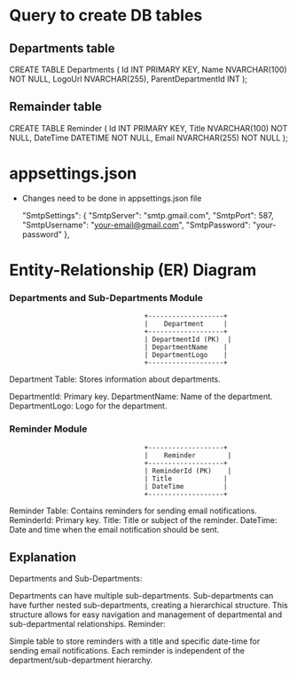# Query to create DB tables

 ## Departments table

 CREATE TABLE Departments (
    Id INT PRIMARY KEY,
    Name NVARCHAR(100) NOT NULL,
    LogoUrl NVARCHAR(255),
    ParentDepartmentId INT
);


## Remainder table

CREATE TABLE Reminder (
    Id INT PRIMARY KEY,
    Title NVARCHAR(100) NOT NULL,
    DateTime DATETIME NOT NULL,
    Email NVARCHAR(255) NOT NULL
);


# appsettings.json

- Changes need to be done in appsettings.json file

  "SmtpSettings": {
    "SmtpServer": "smtp.gmail.com",
    "SmtpPort": 587,
    "SmtpUsername": "your-email@gmail.com",
    "SmtpPassword": "your-password"
  },



# Entity-Relationship (ER) Diagram
### Departments and Sub-Departments Module

                                      +-------------------+
                                      |    Department     |
                                      +-------------------+
                                      | DepartmentId (PK)  |
                                      | DepartmentName    |
                                      | DepartmentLogo    |
                                      +-------------------+


Department Table: Stores information about departments.

DepartmentId: Primary key.
DepartmentName: Name of the department.
DepartmentLogo: Logo for the department.

### Reminder Module

                                      +-------------------+
                                      |    Reminder        |
                                      +-------------------+
                                      | ReminderId (PK)    |
                                      | Title             |
                                      | DateTime          |
                                      +-------------------+


Reminder Table: Contains reminders for sending email notifications.
ReminderId: Primary key.
Title: Title or subject of the reminder.
DateTime: Date and time when the email notification should be sent.

## Explanation
Departments and Sub-Departments:

Departments can have multiple sub-departments.
Sub-departments can have further nested sub-departments, creating a hierarchical structure.
This structure allows for easy navigation and management of departmental and sub-departmental relationships.
Reminder:

Simple table to store reminders with a title and specific date-time for sending email notifications.
Each reminder is independent of the department/sub-department hierarchy.
